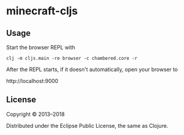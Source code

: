# minecraft-cljs

## Usage

Start the browser REPL with

```
clj -m cljs.main -re browser -c chambered.core -r
```

After the REPL starts, if it doesn't automatically, open your browser to

http://localhost:9000


## License

Copyright © 2013–2018

Distributed under the Eclipse Public License, the same as Clojure.
